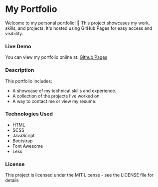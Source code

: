 # My Portfolio
Welcome to my personal portfolio! 🎉 This project showcases my work, skills, and projects. It's hosted using GitHub Pages for easy access and visibility.

### Live Demo
You can view my portfolio online at:
[Github Pages](https://sweatha1729.github.io/Portfolio/)

### Description
This portfolio includes:
- A showcase of my technical skills and experience.
- A collection of the projects I’ve worked on.
- A way to contact me or view my resume.

### Technologies Used
- HTML
- SCSS
- JavaScript
- Bootstrap
- Font Awesome
- Less

### License
This project is licensed under the MIT License - see the LICENSE file for details
